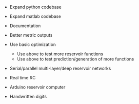 * Expand python codebase
* Expand matlab codebase
* Documentation
* Better metric outputs
* Use basic optimization 
	* Use above to test more reservoir functions
	* Use above to test prediction/generation of more functions

* Serial/parallel multi-layer/deep reservoir networks
* Real time RC
* Arduino reservoir computer

* Handwritten digits